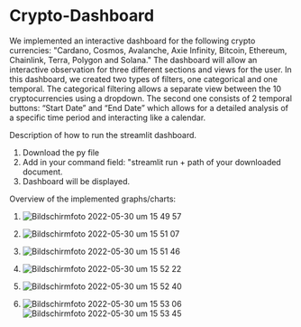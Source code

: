 # Crypto-Dashboard
We implemented an interactive dashboard for the following crypto currencies: 
"Cardano, Cosmos, Avalanche, Axie Infinity, Bitcoin, Ethereum, Chainlink, Terra, Polygon and Solana."
The dashboard will allow an interactive observation for three different sections and views for the user. In this dashboard, we created two types of filters, one categorical and one temporal. The categorical filtering allows a separate view between the 10 cryptocurrencies using a dropdown. The second one consists of 2 temporal buttons: “Start Date” and “End Date” which allows for a detailed analysis of a specific time period and interacting like a calendar.



Description of how to run the streamlit dashboard.

1. Download the py file 
2. Add in your command field: "streamlit run + path of your downloaded document. 
3. Dashboard will be displayed.


Overview of the implemented graphs/charts:

1) ![Bildschirmfoto 2022-05-30 um 15 49 57](https://user-images.githubusercontent.com/74066252/171016914-4cbb521c-f428-4722-a77b-c01741fc11bc.png)

2) ![Bildschirmfoto 2022-05-30 um 15 51 07](https://user-images.githubusercontent.com/74066252/171017162-f318065c-4399-4a40-898e-72e9ec2e4a75.png)

3) ![Bildschirmfoto 2022-05-30 um 15 51 46](https://user-images.githubusercontent.com/74066252/171017280-9c09eddd-4296-4df6-85dc-d28b24fc00f2.png)

4) ![Bildschirmfoto 2022-05-30 um 15 52 22](https://user-images.githubusercontent.com/74066252/171017360-f0cbdada-d2ca-41b6-97b3-d92e0e4afbac.png)

5) ![Bildschirmfoto 2022-05-30 um 15 52 40](https://user-images.githubusercontent.com/74066252/171017412-bf14b5d1-d995-4665-a633-bce85dcc46cf.png)

6) ![Bildschirmfoto 2022-05-30 um 15 53 06](https://user-images.githubusercontent.com/74066252/171017486-bf911226-183c-4b16-a922-da4da89dea1c.png)
![Bildschirmfoto 2022-05-30 um 15 53 45](https://user-images.githubusercontent.com/74066252/171017591-51b33a98-eeb2-4956-9c91-f8b7768855ff.png)


